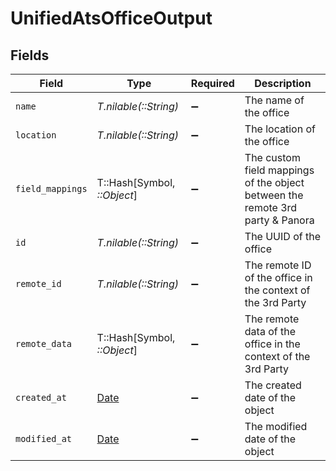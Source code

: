 # UnifiedAtsOfficeOutput


## Fields

| Field                                                                         | Type                                                                          | Required                                                                      | Description                                                                   |
| ----------------------------------------------------------------------------- | ----------------------------------------------------------------------------- | ----------------------------------------------------------------------------- | ----------------------------------------------------------------------------- |
| `name`                                                                        | *T.nilable(::String)*                                                         | :heavy_minus_sign:                                                            | The name of the office                                                        |
| `location`                                                                    | *T.nilable(::String)*                                                         | :heavy_minus_sign:                                                            | The location of the office                                                    |
| `field_mappings`                                                              | T::Hash[Symbol, *::Object*]                                                   | :heavy_minus_sign:                                                            | The custom field mappings of the object between the remote 3rd party & Panora |
| `id`                                                                          | *T.nilable(::String)*                                                         | :heavy_minus_sign:                                                            | The UUID of the office                                                        |
| `remote_id`                                                                   | *T.nilable(::String)*                                                         | :heavy_minus_sign:                                                            | The remote ID of the office in the context of the 3rd Party                   |
| `remote_data`                                                                 | T::Hash[Symbol, *::Object*]                                                   | :heavy_minus_sign:                                                            | The remote data of the office in the context of the 3rd Party                 |
| `created_at`                                                                  | [Date](https://ruby-doc.org/stdlib-2.6.1/libdoc/date/rdoc/Date.html)          | :heavy_minus_sign:                                                            | The created date of the object                                                |
| `modified_at`                                                                 | [Date](https://ruby-doc.org/stdlib-2.6.1/libdoc/date/rdoc/Date.html)          | :heavy_minus_sign:                                                            | The modified date of the object                                               |